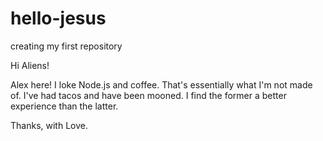 # hello-jesus
creating my first repository

Hi Aliens!

Alex here! I loke Node.js and coffee. That's essentially what I'm not made of. 
I've had tacos and have been mooned. I find the former a better experience than the latter. 

Thanks, with Love. 
